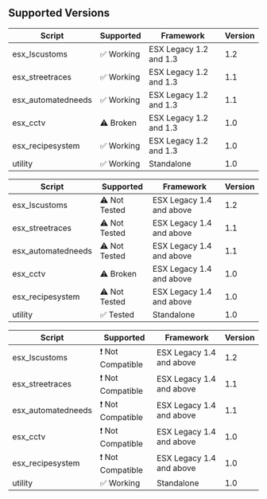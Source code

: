 ## Supported Versions
| Script            | Supported                      | Framework                | Version | 
| ------------------|--------------------------------|--------------------------|---------|
| esx_lscustoms     | :white_check_mark: Working     | ESX Legacy 1.2 and 1.3   | 1.2     |
| esx_streetraces   | :white_check_mark: Working     | ESX Legacy 1.2 and 1.3   | 1.1     |
| esx_automatedneeds| :white_check_mark: Working     | ESX Legacy 1.2 and 1.3   | 1.1     |
| esx_cctv          | :warning: Broken               | ESX Legacy 1.2 and 1.3   | 1.0     |
| esx_recipesystem  | :white_check_mark: Working     | ESX Legacy 1.2 and 1.3   | 1.0     |
| utility           | :white_check_mark: Working     | Standalone               | 1.0     |

| Script            | Supported                      | Framework                | Version | 
| ------------------|--------------------------------|--------------------------|---------|
| esx_lscustoms     | :warning: Not Tested           | ESX Legacy 1.4 and above | 1.2     |
| esx_streetraces   | :warning: Not Tested           | ESX Legacy 1.4 and above | 1.1     |
| esx_automatedneeds| :warning: Not Tested           | ESX Legacy 1.4 and above | 1.1     |
| esx_cctv          | :warning: Broken               | ESX Legacy 1.4 and above | 1.0     |
| esx_recipesystem  | :warning: Not Tested           | ESX Legacy 1.4 and above | 1.0     |
| utility           | :white_check_mark: Tested      | Standalone               | 1.0     |

| Script            | Supported                      | Framework                | Version | 
| ------------------|--------------------------------|--------------------------|---------|
| esx_lscustoms     | :exclamation: Not Compatible   | ESX Legacy 1.4 and above | 1.2     |
| esx_streetraces   | :exclamation: Not Compatible   | ESX Legacy 1.4 and above | 1.1     |
| esx_automatedneeds| :exclamation: Not Compatible   | ESX Legacy 1.4 and above | 1.1     |
| esx_cctv          | :exclamation: Not Compatible   | ESX Legacy 1.4 and above | 1.0     |
| esx_recipesystem  | :exclamation: Not Compatible   | ESX Legacy 1.4 and above | 1.0     |
| utility           | :white_check_mark: Working     | Standalone               | 1.0     |
